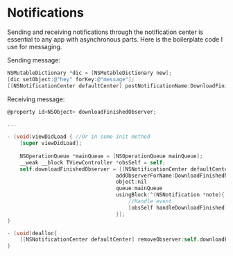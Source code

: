 Notifications
=============
Sending and receiving notifications through the notification center is essential to any app with asynchronous parts. Here is the boilerplate code I use for messaging.

Sending message:
```objective-c
NSMutableDictionary *dic = [NSMutableDictionary new];
[dic setObject:@"hey" forKey:@"message"];
[[NSNotificationCenter defaultCenter] postNotificationName:DownloadFinishedNotification object:self userInfo:dic];
```

Receiving message:
```objective-c
@property id<NSObject> downloadFinishedObserver;

...

- (void)viewDidLoad { //Or in some init method
    [super viewDidLoad];
    
    NSOperationQueue *mainQueue = [NSOperationQueue mainQueue];
    __weak __block TViewController *obsSelf = self;
    self.downloadFinishedObserver = [[NSNotificationCenter defaultCenter]
                                   addObserverForName:DownloadFinishedNotification
                                   object:nil
                                   queue:mainQueue
                                   usingBlock:^(NSNotification *note){
                                       //Handle event
                                       [obsSelf handleDownloadFinished];
                                   }];
}

- (void)dealloc{
    [[NSNotificationCenter defaultCenter] removeObserver:self.downloadFinishedObserver];
}
```

